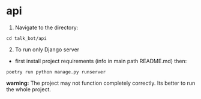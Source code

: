 # api

1. Navigate to the directory:

``` shell
cd talk_bot/api
```

2. To run only Django server

- first install project requirements (info in main path README.md) then:

``` shell
poetry run python manage.py runserver
```

**warning:** The project may not function completely correctly.
Its better to run the whole project.
